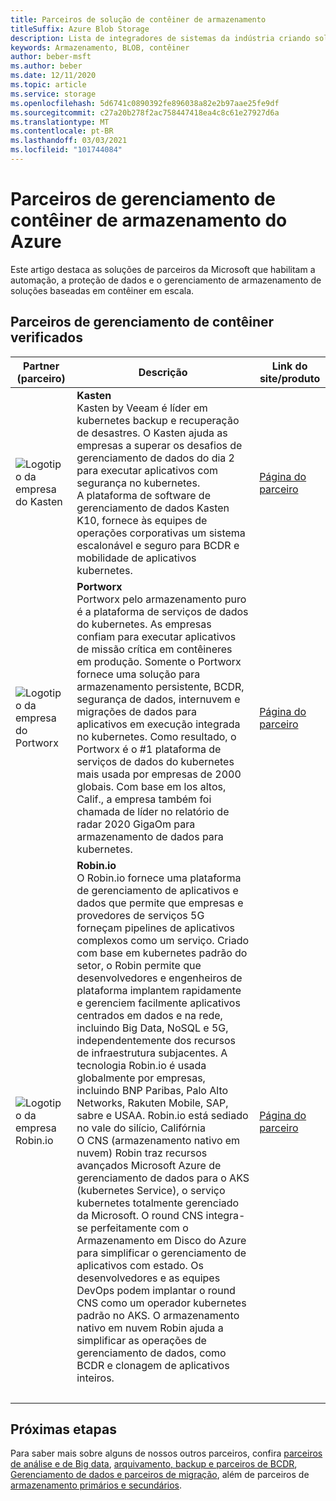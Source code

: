 ```yaml
---
title: Parceiros de solução de contêiner de armazenamento
titleSuffix: Azure Blob Storage
description: Lista de integradores de sistemas da indústria criando soluções de clientes para contêiner com o armazenamento do Azure
keywords: Armazenamento, BLOB, contêiner
author: beber-msft
ms.author: beber
ms.date: 12/11/2020
ms.topic: article
ms.service: storage
ms.openlocfilehash: 5d6741c0890392fe896038a82e2b97aae25fe9df
ms.sourcegitcommit: c27a20b278f2ac758447418ea4c8c61e27927d6a
ms.translationtype: MT
ms.contentlocale: pt-BR
ms.lasthandoff: 03/03/2021
ms.locfileid: "101744084"
---
```

# <a name="azure-storage-container-management-partners"></a>Parceiros de gerenciamento de contêiner de armazenamento do Azure

Este artigo destaca as soluções de parceiros da Microsoft que habilitam a automação, a proteção de dados e o gerenciamento de armazenamento de soluções baseadas em contêiner em escala.

## <a name="verified-container-management-partners"></a>Parceiros de gerenciamento de contêiner verificados
| Partner (parceiro) | Descrição | Link do site/produto |
| ------- | ----------- | -------------------- |
| ![Logotipo da empresa do Kasten](./media/kasten-logo.png) |**Kasten**<br>Kasten by Veeam é líder em kubernetes backup e recuperação de desastres. O Kasten ajuda as empresas a superar os desafios de gerenciamento de dados do dia 2 para executar aplicativos com segurança no kubernetes.<br>A plataforma de software de gerenciamento de dados Kasten K10, fornece às equipes de operações corporativas um sistema escalonável e seguro para BCDR e mobilidade de aplicativos kubernetes.|[Página do parceiro](https://docs.kasten.io/latest/install/azure/azure.html)|
| ![Logotipo da empresa do Portworx](./media/portworx-logo.png) |**Portworx**<br>Portworx pelo armazenamento puro é a plataforma de serviços de dados do kubernetes. As empresas confiam para executar aplicativos de missão crítica em contêineres em produção. Somente o Portworx fornece uma solução para armazenamento persistente, BCDR, segurança de dados, internuvem e migrações de dados para aplicativos em execução integrada no kubernetes. Como resultado, o Portworx é o #1 plataforma de serviços de dados do kubernetes mais usada por empresas de 2000 globais. Com base em los altos, Calif., a empresa também foi chamada de líder no relatório de radar 2020 GigaOm para armazenamento de dados para kubernetes. |[Página do parceiro](https://portworx.com/azure/)|
| ![Logotipo da empresa <n/>Robin.io](./media/robin-logo.png) |**<n/>Robin.io**<br><n/>O Robin.io fornece uma plataforma de gerenciamento de aplicativos e dados que permite que empresas e provedores de serviços 5G forneçam pipelines de aplicativos complexos como um serviço. Criado com base em kubernetes padrão do setor, o Robin permite que desenvolvedores e engenheiros de plataforma implantem rapidamente e gerenciem facilmente aplicativos centrados em dados e na rede, incluindo Big Data, NoSQL e 5G, independentemente dos recursos de infraestrutura subjacentes. <n/>A tecnologia Robin.io é usada globalmente por empresas, incluindo BNP Paribas, Palo Alto Networks, Rakuten Mobile, SAP, sabre e USAA. <n/>Robin.io está sediado no vale do silício, Califórnia <br> O CNS (armazenamento nativo em nuvem) Robin traz recursos avançados Microsoft Azure de gerenciamento de dados para o AKS (kubernetes Service), o serviço kubernetes totalmente gerenciado da Microsoft. O round CNS integra-se perfeitamente com o Armazenamento em Disco do Azure para simplificar o gerenciamento de aplicativos com estado. Os desenvolvedores e as equipes DevOps podem implantar o round CNS como um operador kubernetes padrão no AKS. O armazenamento nativo em nuvem Robin ajuda a simplificar as operações de gerenciamento de dados, como BCDR e clonagem de aplicativos inteiros. |[Página do parceiro](https://robin.io/robin-cloud-native-storage-for-microsoft-aks/)|<br>|
|<br>|

## <a name="next-steps"></a>Próximas etapas
Para saber mais sobre alguns de nossos outros parceiros, confira [parceiros de análise e de Big data](..\analytics\partner-overview.md), [arquivamento, backup e parceiros de BCDR](..\backup-archive-disaster-recovery\partner-overview.md), [Gerenciamento de dados e parceiros de migração](..\data-management\partner-overview.md), além de parceiros de [armazenamento primários e secundários](..\primary-secondary-storage\partner-overview.md).



